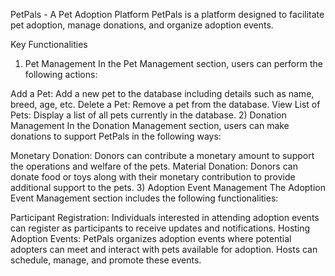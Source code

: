 PetPals - A Pet Adoption Platform
PetPals is a platform designed to facilitate pet adoption, manage donations, and organize adoption events.

Key Functionalities
1) Pet Management
In the Pet Management section, users can perform the following actions:

Add a Pet: Add a new pet to the database including details such as name, breed, age, etc.
Delete a Pet: Remove a pet from the database.
View List of Pets: Display a list of all pets currently in the database.
2) Donation Management
In the Donation Management section, users can make donations to support PetPals in the following ways:

Monetary Donation: Donors can contribute a monetary amount to support the operations and welfare of the pets.
Material Donation: Donors can donate food or toys along with their monetary contribution to provide additional support to the pets.
3) Adoption Event Management
The Adoption Event Management section includes the following functionalities:

Participant Registration: Individuals interested in attending adoption events can register as participants to receive updates and notifications.
Hosting Adoption Events: PetPals organizes adoption events where potential adopters can meet and interact with pets available for adoption. Hosts can schedule, manage, and promote these events.
